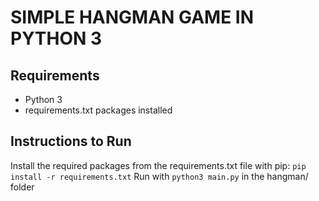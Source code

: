 # SIMPLE HANGMAN GAME IN PYTHON 3

## Requirements
- Python 3
- requirements.txt packages installed

## Instructions to Run
Install the required packages from the requirements.txt file with pip: `pip install -r requirements.txt`
Run with `python3 main.py` in the hangman/ folder
